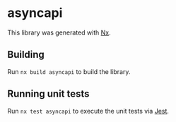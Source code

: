# asyncapi

This library was generated with [Nx](https://nx.dev).

## Building

Run `nx build asyncapi` to build the library.

## Running unit tests

Run `nx test asyncapi` to execute the unit tests via [Jest](https://jestjs.io).
